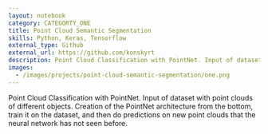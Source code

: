 ```yaml
---
layout: notebook
category: CATEGORTY_ONE
title: Point Cloud Semantic Segmentation
skills: Python, Keras, Tensorflow
external_type: Github
external_url: https://github.com/konskyrt
description: Point Cloud Classification with PointNet. Input of dataset with point clouds of different objects. Creation of the PointNet architecture from the bottom, train it on the dataset, and then do predictions on new point clouds that the neural network has not seen before.
images:
  - /images/projects/point-cloud-semantic-segmentation/one.png
---
```


Point Cloud Classification with PointNet. Input of dataset with point clouds of different objects. Creation of the PointNet architecture from the bottom, train it on the dataset, and then do predictions on new point clouds that the neural network has not seen before.
